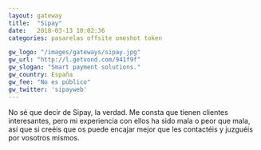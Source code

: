 ```yaml
---
layout: gateway
title:  "Sipay"
date:   2018-03-13 10:02:36
categories: pasarelas offsite oneshot token

gw_logo: "/images/gateways/sipay.jpg"
gw_url: "http://l.getvond.com/941f9f"
gw_slogan: "Smart payment solutions."
gw_country: España
gw_fee: "No es público"
gw_twitter: 'sipayweb'
---
```


No sé que decir de Sipay, la verdad. Me consta que tienen clientes interesantes, pero mi experiencia con ellos ha sido mala o peor que mala, así que si creéis que os puede encajar mejor que les contactéis y juzguéis por vosotros mismos.
